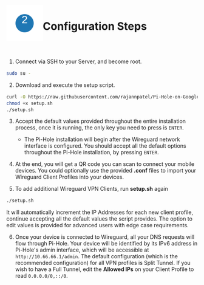 <img src="./images/numbers/2.svg" width="96" align="left">

# Configuration Steps

<br><br>

1. Connect via SSH to your Server, and become root.

```bash
sudo su -
```

2. Download and execute the setup script.

```bash
curl -O https://raw.githubusercontent.com/rajannpatel/Pi-Hole-on-Google-Compute-Engine-Free-Tier-with-Full-Tunnel-and-Split-Tunnel-Wireguard-VPN-Configs/master/setup.sh
chmod +x setup.sh
./setup.sh 
```

3. Accept the default values provided throughout the entire installation process, once it is running, the only key you need to press is `ENTER`.

    - The Pi-Hole installation will begin after the Wireguard network interface is configured. You should accept all the default options throughout the Pi-Hole installation, by pressing `ENTER`.

4. At the end, you will get a QR code you can scan to connect your mobile devices. You could optionally use the provided **.conf** files to import your Wireguard Client Profiles into your devices.

5. To add additional Wireguard VPN Clients, run **setup.sh** again

```bash
./setup.sh
```

It will automatically increment the IP Addresses for each new client profile, continue accepting all the default values the script provides. The option to edit values is provided for advanced users with edge case requirements.

6. Once your device is connected to Wireguard, all your DNS requests will flow through Pi-Hole. Your device will be identified by its IPv6 address in Pi-Hole's admin interface, which will be accessible at `http://10.66.66.1/admin`. The default configuration (which is the recommended configuration) for all VPN profiles is Split Tunnel. If you wish to have a Full Tunnel, edit the **Allowed IPs** on your Client Profile to read `0.0.0.0/0,::/0`.
